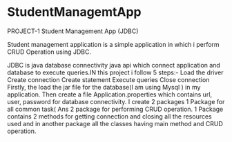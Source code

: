 # StudentManagemtApp
PROJECT-1 Student Management App (JDBC)

Student management application is a simple application in which i perform CRUD Operation using JDBC.

JDBC is java database connectivity java api which connect application and database to execute queries.IN this project i follow 5 steps:-
Load the driver 
Create connection
Create statement
Execute queries
Close connection
Firstly, the load the jar file for the database(I am using Mysql ) in my application. Then create a file Application.properties which contains url, user, password for database connectivity.
I create 2 packages 
1 Package for all common task(
Ans 2 package for performing CRUD operation.
1 Package contains 2 methods for getting connection and closing all the resources used and in another package all the classes having main method and CRUD operation.


